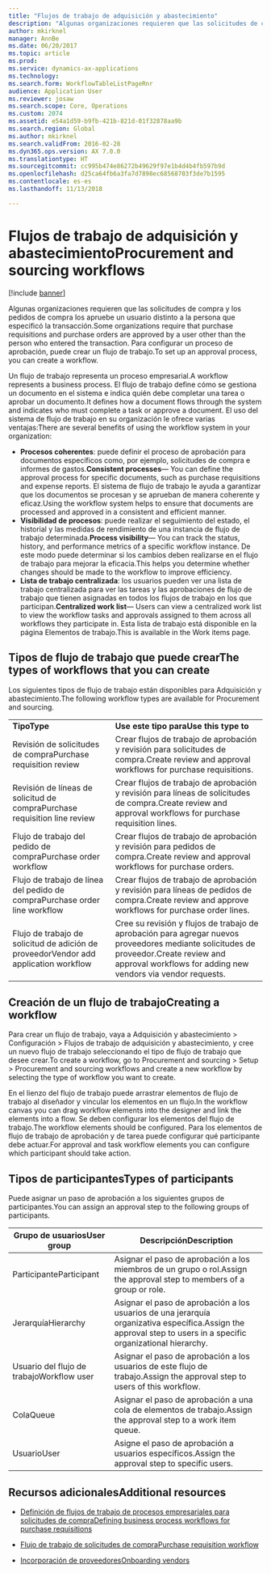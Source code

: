 ```yaml
---
title: "Flujos de trabajo de adquisición y abastecimiento"
description: "Algunas organizaciones requieren que las solicitudes de compra y los pedidos de compra los apruebe un usuario distinto a la persona que especificó la transacción. Para configurar un proceso de aprobación, puede crear un flujo de trabajo."
author: mkirknel
manager: AnnBe
ms.date: 06/20/2017
ms.topic: article
ms.prod: 
ms.service: dynamics-ax-applications
ms.technology: 
ms.search.form: WorkflowTableListPageRnr
audience: Application User
ms.reviewer: josaw
ms.search.scope: Core, Operations
ms.custom: 2074
ms.assetid: e54a1d59-b9fb-421b-821d-01f32878aa9b
ms.search.region: Global
ms.author: mkirknel
ms.search.validFrom: 2016-02-28
ms.dyn365.ops.version: AX 7.0.0
ms.translationtype: HT
ms.sourcegitcommit: cc995b474e86272b49629f97e1b4d4b4fb597b9d
ms.openlocfilehash: d25ca64fb6a3fa7d7898ec68568703f3de7b1595
ms.contentlocale: es-es
ms.lasthandoff: 11/13/2018

---
```


# <a name="procurement-and-sourcing-workflows"></a><span data-ttu-id="f5301-104">Flujos de trabajo de adquisición y abastecimiento</span><span class="sxs-lookup"><span data-stu-id="f5301-104">Procurement and sourcing workflows</span></span>

[!include [banner](../includes/banner.md)]

<span data-ttu-id="f5301-105">Algunas organizaciones requieren que las solicitudes de compra y los pedidos de compra los apruebe un usuario distinto a la persona que especificó la transacción.</span><span class="sxs-lookup"><span data-stu-id="f5301-105">Some organizations require that purchase requisitions and purchase orders are approved by a user other than the person who entered the transaction.</span></span> <span data-ttu-id="f5301-106">Para configurar un proceso de aprobación, puede crear un flujo de trabajo.</span><span class="sxs-lookup"><span data-stu-id="f5301-106">To set up an approval process, you can create a workflow.</span></span>

<span data-ttu-id="f5301-107">Un flujo de trabajo representa un proceso empresarial.</span><span class="sxs-lookup"><span data-stu-id="f5301-107">A workflow represents a business process.</span></span> <span data-ttu-id="f5301-108">El flujo de trabajo define cómo se gestiona un documento en el sistema e indica quién debe completar una tarea o aprobar un documento.</span><span class="sxs-lookup"><span data-stu-id="f5301-108">It defines how a document flows through the system and indicates who must complete a task or approve a document.</span></span> <span data-ttu-id="f5301-109">El uso del sistema de flujo de trabajo en su organización le ofrece varias ventajas:</span><span class="sxs-lookup"><span data-stu-id="f5301-109">There are several benefits of using the workflow system in your organization:</span></span>
-   <span data-ttu-id="f5301-110">**Procesos coherentes**: puede definir el proceso de aprobación para documentos específicos como, por ejemplo, solicitudes de compra e informes de gastos.</span><span class="sxs-lookup"><span data-stu-id="f5301-110">**Consistent processes**— You can define the approval process for specific documents, such as purchase requisitions and expense reports.</span></span> <span data-ttu-id="f5301-111">El sistema de flujo de trabajo le ayuda a garantizar que los documentos se procesan y se aprueban de manera coherente y eficaz.</span><span class="sxs-lookup"><span data-stu-id="f5301-111">Using the workflow system helps to ensure that documents are processed and approved in a consistent and efficient manner.</span></span>
-   <span data-ttu-id="f5301-112">**Visibilidad de procesos**: puede realizar el seguimiento del estado, el historial y las medidas de rendimiento de una instancia de flujo de trabajo determinada.</span><span class="sxs-lookup"><span data-stu-id="f5301-112">**Process visibility**— You can track the status, history, and performance metrics of a specific workflow instance.</span></span> <span data-ttu-id="f5301-113">De este modo puede determinar si los cambios deben realizarse en el flujo de trabajo para mejorar la eficacia.</span><span class="sxs-lookup"><span data-stu-id="f5301-113">This helps you determine whether changes should be made to the workflow to improve efficiency.</span></span>
-   <span data-ttu-id="f5301-114">**Lista de trabajo centralizada**: los usuarios pueden ver una lista de trabajo centralizada para ver las tareas y las aprobaciones de flujo de trabajo que tienen asignadas en todos los flujos de trabajo en los que participan.</span><span class="sxs-lookup"><span data-stu-id="f5301-114">**Centralized work list**— Users can view a centralized work list to view the workflow tasks and approvals assigned to them across all workflows they participate in.</span></span> <span data-ttu-id="f5301-115">Esta lista de trabajo está disponible en la página Elementos de trabajo.</span><span class="sxs-lookup"><span data-stu-id="f5301-115">This is available in the Work items page.</span></span>

## <a name="the-types-of-workflows-that-you-can-create"></a><span data-ttu-id="f5301-116"> Tipos de flujo de trabajo que puede crear</span><span class="sxs-lookup"><span data-stu-id="f5301-116">The types of workflows that you can create</span></span>
<span data-ttu-id="f5301-117">Los siguientes tipos de flujo de trabajo están disponibles para Adquisición y abastecimiento.</span><span class="sxs-lookup"><span data-stu-id="f5301-117">The following workflow types are available for Procurement and sourcing.</span></span>

|                                  |                                                               |
|----------------------------------|---------------------------------------------------------------|
| <span data-ttu-id="f5301-118">**Tipo**</span><span class="sxs-lookup"><span data-stu-id="f5301-118">**Type**</span></span>                         | <span data-ttu-id="f5301-119">**Use este tipo para**</span><span class="sxs-lookup"><span data-stu-id="f5301-119">**Use this type to**</span></span>                                          |
| <span data-ttu-id="f5301-120">Revisión de solicitudes de compra</span><span class="sxs-lookup"><span data-stu-id="f5301-120">Purchase requisition review</span></span>      | <span data-ttu-id="f5301-121">Crear flujos de trabajo de aprobación y revisión para solicitudes de compra.</span><span class="sxs-lookup"><span data-stu-id="f5301-121">Create review and approval workflows for purchase requisitions.</span></span>            |
| <span data-ttu-id="f5301-122">Revisión de líneas de solicitud de compra</span><span class="sxs-lookup"><span data-stu-id="f5301-122">Purchase requisition line review</span></span> | <span data-ttu-id="f5301-123">Crear flujos de trabajo de aprobación y revisión para líneas de solicitudes de compra.</span><span class="sxs-lookup"><span data-stu-id="f5301-123">Create review and approval workflows for purchase requisition lines.</span></span>       |
| <span data-ttu-id="f5301-124">Flujo de trabajo del pedido de compra</span><span class="sxs-lookup"><span data-stu-id="f5301-124">Purchase order workflow</span></span>          | <span data-ttu-id="f5301-125">Crear flujos de trabajo de aprobación y revisión para pedidos de compra.</span><span class="sxs-lookup"><span data-stu-id="f5301-125">Create review and approval workflows for purchase orders.</span></span>     |
| <span data-ttu-id="f5301-126">Flujo de trabajo de línea del pedido de compra</span><span class="sxs-lookup"><span data-stu-id="f5301-126">Purchase order line workflow</span></span>     | <span data-ttu-id="f5301-127">Crear flujos de trabajo de aprobación y revisión para líneas de pedidos de compra.</span><span class="sxs-lookup"><span data-stu-id="f5301-127">Create review and approve workflows for purchase order lines.</span></span> |
| <span data-ttu-id="f5301-128">Flujo de trabajo de solicitud de adición de proveedor</span><span class="sxs-lookup"><span data-stu-id="f5301-128">Vendor add application workflow</span></span>  | <span data-ttu-id="f5301-129">Cree su revisión y flujos de trabajo de aprobación para agregar nuevos proveedores mediante solicitudes de proveedor.</span><span class="sxs-lookup"><span data-stu-id="f5301-129">Create review and approval workflows for adding new vendors via vendor requests.</span></span> |

## <a name="creating-a-workflow"></a><span data-ttu-id="f5301-130">Creación de un flujo de trabajo</span><span class="sxs-lookup"><span data-stu-id="f5301-130">Creating a workflow</span></span>

<span data-ttu-id="f5301-131">Para crear un flujo de trabajo, vaya a Adquisición y abastecimiento &gt; Configuración &gt; Flujos de trabajo de adquisición y abastecimiento, y cree un nuevo flujo de trabajo seleccionando el tipo de flujo de trabajo que desee crear.</span><span class="sxs-lookup"><span data-stu-id="f5301-131">To create a workflow, go to Procurement and sourcing &gt; Setup &gt; Procurement and sourcing workflows and create a new workflow by selecting the type of workflow you want to create.</span></span>  

<span data-ttu-id="f5301-132">En el lienzo del flujo de trabajo puede arrastrar elementos de flujo de trabajo al diseñador y vincular los elementos en un flujo.</span><span class="sxs-lookup"><span data-stu-id="f5301-132">In the workflow canvas you can drag workflow elements into the designer and link the elements into a flow.</span></span> <span data-ttu-id="f5301-133">Se deben configurar los elementos del flujo de trabajo.</span><span class="sxs-lookup"><span data-stu-id="f5301-133">The workflow elements should be configured.</span></span> <span data-ttu-id="f5301-134">Para los elementos de flujo de trabajo de aprobación y de tarea puede configurar qué participante debe actuar.</span><span class="sxs-lookup"><span data-stu-id="f5301-134">For approval and task workflow elements you can configure which participant should take action.</span></span>

## <a name="types-of-participants"></a><span data-ttu-id="f5301-135">Tipos de participantes</span><span class="sxs-lookup"><span data-stu-id="f5301-135">Types of participants</span></span>

<span data-ttu-id="f5301-136">Puede asignar un paso de aprobación a los siguientes grupos de participantes.</span><span class="sxs-lookup"><span data-stu-id="f5301-136">You can assign an approval step to the following groups of participants.</span></span>

| <span data-ttu-id="f5301-137">Grupo de usuarios</span><span class="sxs-lookup"><span data-stu-id="f5301-137">User group</span></span>    | <span data-ttu-id="f5301-138">Descripción</span><span class="sxs-lookup"><span data-stu-id="f5301-138">Description</span></span>                                                               |
|---------------|---------------------------------------------------------------------------|
| <span data-ttu-id="f5301-139">Participante</span><span class="sxs-lookup"><span data-stu-id="f5301-139">Participant</span></span>   | <span data-ttu-id="f5301-140">Asignar el paso de aprobación a los miembros de un grupo o rol.</span><span class="sxs-lookup"><span data-stu-id="f5301-140">Assign the approval step to members of a group or role.</span></span>                   |
| <span data-ttu-id="f5301-141">Jerarquía</span><span class="sxs-lookup"><span data-stu-id="f5301-141">Hierarchy</span></span>     | <span data-ttu-id="f5301-142">Asignar el paso de aprobación a los usuarios de una jerarquía organizativa específica.</span><span class="sxs-lookup"><span data-stu-id="f5301-142">Assign the approval step to users in a specific organizational hierarchy.</span></span> |
| <span data-ttu-id="f5301-143">Usuario del flujo de trabajo</span><span class="sxs-lookup"><span data-stu-id="f5301-143">Workflow user</span></span> | <span data-ttu-id="f5301-144">Asignar el paso de aprobación a los usuarios de este flujo de trabajo.</span><span class="sxs-lookup"><span data-stu-id="f5301-144">Assign the approval step to users of this workflow.</span></span>                       |
| <span data-ttu-id="f5301-145">Cola</span><span class="sxs-lookup"><span data-stu-id="f5301-145">Queue</span></span>         | <span data-ttu-id="f5301-146">Asignar el paso de aprobación a una cola de elementos de trabajo.</span><span class="sxs-lookup"><span data-stu-id="f5301-146">Assign the approval step to a work item queue.</span></span>                            |
| <span data-ttu-id="f5301-147">Usuario</span><span class="sxs-lookup"><span data-stu-id="f5301-147">User</span></span>          | <span data-ttu-id="f5301-148">Asigne el paso de aprobación a usuarios específicos.</span><span class="sxs-lookup"><span data-stu-id="f5301-148">Assign the approval step to specific users.</span></span>                               |



## <a name="additional-resources"></a><span data-ttu-id="f5301-149">Recursos adicionales</span><span class="sxs-lookup"><span data-stu-id="f5301-149">Additional resources</span></span>

- [<span data-ttu-id="f5301-150">Definición de flujos de trabajo de procesos empresariales para solicitudes de compra</span><span class="sxs-lookup"><span data-stu-id="f5301-150">Defining business process workflows for purchase requisitions</span></span>](https://mbs.microsoft.com/customersource/Global/AX/learning/documentation/white-papers/Defining_business_process_workflows_for_purchase_requisitions)

- [<span data-ttu-id="f5301-151">Flujo de trabajo de solicitudes de compra</span><span class="sxs-lookup"><span data-stu-id="f5301-151">Purchase requisition workflow</span></span>](purchase-requisitions-workflow.md)

- [<span data-ttu-id="f5301-152">Incorporación de proveedores</span><span class="sxs-lookup"><span data-stu-id="f5301-152">Onboarding vendors</span></span>](vendor-onboarding.md)


